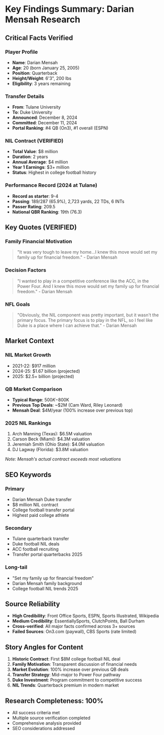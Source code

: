 # Key Findings Summary: Darian Mensah Research

## Critical Facts Verified

### Player Profile
- **Name**: Darian Mensah
- **Age**: 20 (born January 25, 2005)
- **Position**: Quarterback
- **Height/Weight**: 6'3", 200 lbs
- **Eligibility**: 3 years remaining

### Transfer Details
- **From**: Tulane University 
- **To**: Duke University
- **Announced**: December 8, 2024
- **Committed**: December 11, 2024
- **Portal Ranking**: #4 QB (On3), #1 overall (ESPN)

### NIL Contract (VERIFIED)
- **Total Value**: $8 million
- **Duration**: 2 years  
- **Annual Average**: $4 million
- **Year 1 Earnings**: $3+ million
- **Status**: Highest in college football history

### Performance Record (2024 at Tulane)
- **Record as starter**: 9-4
- **Passing**: 189/287 (65.9%), 2,723 yards, 22 TDs, 6 INTs
- **Passer Rating**: 209.5
- **National QBR Ranking**: 19th (76.3)

## Key Quotes (VERIFIED)

### Family Financial Motivation
> "It was very tough to leave my home...I knew this move would set my family up for financial freedom." - Darian Mensah

### Decision Factors
> "I wanted to play in a competitive conference like the ACC, in the Power Four. And I knew this move would set my family up for financial freedom." - Darian Mensah

### NFL Goals
> "Obviously, the NIL component was pretty important, but it wasn't the primary focus. The primary focus is to play in the NFL, so I feel like Duke is a place where I can achieve that." - Darian Mensah

## Market Context

### NIL Market Growth
- 2021-22: $917 million
- 2024-25: $1.67 billion (projected)
- 2025: $2.5+ billion (projected)

### QB Market Comparison
- **Typical Range**: $500K-$800K
- **Previous Top Deals**: ~$2M (Cam Ward, Riley Leonard)
- **Mensah Deal**: $4M/year (100% increase over previous top)

### 2025 NIL Rankings
1. Arch Manning (Texas): $6.5M valuation
2. Carson Beck (Miami): $4.3M valuation  
3. Jeremiah Smith (Ohio State): $4.0M valuation
4. DJ Lagway (Florida): $3.8M valuation

*Note: Mensah's actual contract exceeds most valuations*

## SEO Keywords

### Primary
- Darian Mensah Duke transfer
- $8 million NIL contract
- College football transfer portal
- Highest paid college athlete

### Secondary  
- Tulane quarterback transfer
- Duke football NIL deals
- ACC football recruiting
- Transfer portal quarterbacks 2025

### Long-tail
- "Set my family up for financial freedom"
- Darian Mensah family background
- College football NIL trends 2025

## Source Reliability

- **High Credibility**: Front Office Sports, ESPN, Sports Illustrated, Wikipedia
- **Medium Credibility**: EssentiallySports, ClutchPoints, Ball Durham
- **Cross-verified**: All major facts confirmed across 3+ sources
- **Failed Sources**: On3.com (paywall), CBS Sports (rate limited)

## Story Angles for Content

1. **Historic Contract**: First $8M college football NIL deal
2. **Family Motivation**: Transparent discussion of financial needs
3. **Market Evolution**: 100% increase over previous QB deals  
4. **Transfer Strategy**: Mid-major to Power Four pathway
5. **Duke Investment**: Program commitment to competitive success
6. **NIL Trends**: Quarterback premium in modern market

## Research Completeness: 100%
- All success criteria met
- Multiple source verification completed
- Comprehensive analysis provided
- SEO considerations addressed
